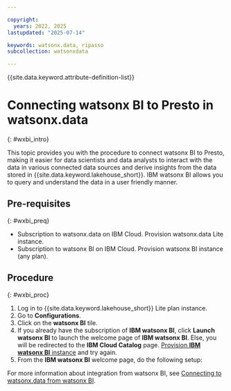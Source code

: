 ```yaml
---

copyright:
  years: 2022, 2025
lastupdated: "2025-07-14"

keywords: watsonx.data, ripasso
subcollection: watsonxdata

---
```


{{site.data.keyword.attribute-definition-list}}

# Connecting watsonx BI to Presto in watsonx.data
{: #wxbi_intro}

This topic provides you with the procedure to connect watsonx BI to Presto, making it easier for data scientists and data analysts to interact with the data in various connected data sources and derive insights from the data stored in {{site.data.keyword.lakehouse_short}}. IBM watsonx BI allows you to query and understand the data in a user friendly manner.

## Pre-requisites
{: #wxbi_preq}

* Subscription to watsonx.data on IBM Cloud. Provision watsonx.data Lite instance.
* Subscription to watsonx BI on IBM Cloud. Provision watsonx BI instance (any plan).

## Procedure
{: #wxbi_proc}


1. Log in to {{site.data.keyword.lakehouse_short}} Lite plan instance.
2. Go to **Configurations**.
3. Click on the **watsonx BI** tile.
4. If you already have the subscription of **IBM watsonx BI**, click **Launch watsonx BI** to launch the welcome page of **IBM watsonx BI**. Else, you will be redirected to the **IBM Cloud Catalog** page. [Provision **IBM watsonx BI** instance](https://cloud.ibm.com/docs/allowlist/watsonx-bi?topic=watsonx-bi-getting-started) and try again.
5. From the **IBM watsonx BI** welcome page, do the following setup:


For more information about integration from watsonx BI, see [Connecting to watsonx.data from watsonx BI](https://cloud.ibm.com/docs/allowlist/watsonx-bi?topic=watsonx-bi-wxd).
